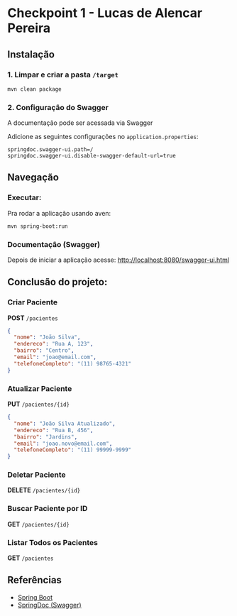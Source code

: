 # Checkpoint 1 - Lucas de Alencar Pereira

## Instalação

### 1. Limpar e criar a pasta `/target`
```sh
mvn clean package
```

### 2. Configuração do Swagger

A documentação pode ser acessada via Swagger

Adicione as seguintes configurações no `application.properties`:
```properties
springdoc.swagger-ui.path=/
springdoc.swagger-ui.disable-swagger-default-url=true
```

## Navegação

### Executar:
Pra rodar a aplicação usando aven:
```sh
mvn spring-boot:run
```

### Documentação (Swagger)
Depois de iniciar a aplicação acesse:
[http://localhost:8080/swagger-ui.html](http://localhost:8080/swagger-ui.html)

## Conclusão do projeto:

### Criar Paciente
**POST** `/pacientes`
```json
{
  "nome": "João Silva",
  "endereco": "Rua A, 123",
  "bairro": "Centro",
  "email": "joao@email.com",
  "telefoneCompleto": "(11) 98765-4321"
}
```

### Atualizar Paciente
**PUT** `/pacientes/{id}`
```json
{
  "nome": "João Silva Atualizado",
  "endereco": "Rua B, 456",
  "bairro": "Jardins",
  "email": "joao.novo@email.com",
  "telefoneCompleto": "(11) 99999-9999"
}
```

### Deletar Paciente
**DELETE** `/pacientes/{id}`

### Buscar Paciente por ID
**GET** `/pacientes/{id}`

### Listar Todos os Pacientes
**GET** `/pacientes`

## Referências
- [Spring Boot](https://spring.io/projects/spring-boot)
- [SpringDoc (Swagger)](https://springdoc.org/)

